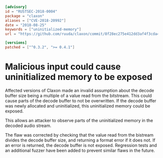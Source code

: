 ```toml
[advisory]
id = "RUSTSEC-2018-0004"
package = "claxon"
aliases = ["CVE-2018-20992"]
date = "2018-08-25"
keywords = ["uninitialized-memory"]
url = "https://github.com/ruuda/claxon/commit/8f28ec275e412dd3af4f3cda460605512faf332c"

[versions]
patched = ["^0.3.2", ">= 0.4.1"]
```

# Malicious input could cause uninitialized memory to be exposed

Affected versions of Claxon made an invalid assumption about the decode buffer
size being a multiple of a value read from the bitstream. This could cause parts
of the decode buffer to not be overwritten. If the decode buffer was newly
allocated and uninitialized, this uninitialized memory could be exposed.

This allows an attacker to observe parts of the uninitialized memory in the
decoded audio stream.

The flaw was corrected by checking that the value read from the bistream divides
the decode buffer size, and returning a format error if it does not. If an error
is returned, the decode buffer is not exposed. Regression tests and an
additional fuzzer have been added to prevent similar flaws in the future.

